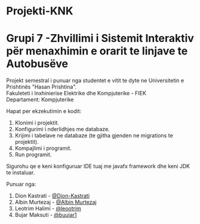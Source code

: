 # Projekti-KNK

# Grupi 7 -Zhvillimi i Sistemit Interaktiv për menaxhimin e orarit te linjave te Autobusëve

Projekt semestral i punuar nga studentet e vitit te dyte ne Universitetin e Prishtinës "Hasan Prishtina". </br>
Fakuleteti i Inxhinierise Elektrike dhe Kompjuterike - FIEK </br>
Departament: Kompjuterike </br>

Hapat per ekzekutimin e kodit: </br>
1. Klonimi i projektit.
2. Konfigurimi i nderlidhjes me databaze.
3. Krijimi i tabelave ne databaze (te gjitha gjenden ne migrations te projektit).
4. Kompajlimi i programit.
5. Run programit.

Sigurohu qe e keni konfiguruar IDE tuaj me javafx framework dhe keni JDK te instaluar.

Punuar nga: </br>
1. Dion Kastrati - [@Dion-Kastrati](https://github.com/Dion-Kastrati) </br>
2. Albin Murtezaj - [@Albin Murtezaj](https://github.com/AlbinMurtezaj) </br>
3. Leotrim Halimi - [@leootrim](https://github.com/leootrimi) </br>
4. Bujar Maksuti - [@buujar1](https://github.com/bujaar1) </br>
